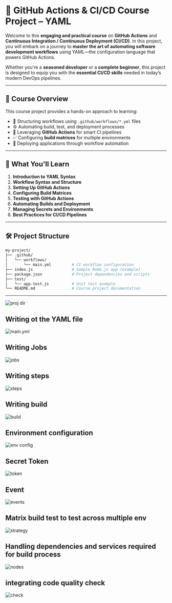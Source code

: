 # 🚀 GitHub Actions & CI/CD Course Project – YAML

Welcome to this **engaging and practical course** on **GitHub Actions** and **Continuous Integration / Continuous Deployment (CI/CD)**. In this project, you will embark on a journey to **master the art of automating software development workflows** using YAML—the configuration language that powers GitHub Actions.

Whether you're a **seasoned developer** or a **complete beginner**, this project is designed to equip you with the **essential CI/CD skills** needed in today’s modern DevOps pipelines.

---

## 📘 Course Overview

This course project provides a hands-on approach to learning:
- 📁 Structuring workflows using `.github/workflows/*.yml` files  
- ⚙️ Automating build, test, and deployment processes  
- 🔄 Leveraging **GitHub Actions** for smart CI pipelines  
- ✅ Configuring **build matrices** for multiple environments  
- 🚀 Deploying applications through workflow automation

---

## 📌 What You'll Learn

1. **Introduction to YAML Syntax**
2. **Workflow Syntax and Structure**
3. **Setting Up GitHub Actions**
4. **Configuring Build Matrices**
5. **Testing with GitHub Actions**
6. **Automating Builds and Deployment**
7. **Managing Secrets and Environments**
8. **Best Practices for CI/CD Pipelines**

---

## 🛠 Project Structure

```bash
my-project/
├── .github/
│   └── workflows/
│       └── main.yml         # CI workflow configuration
├── index.js                 # Sample Node.js app (example)
├── package.json             # Project dependencies and scripts
├── test/
│   └── app.test.js          # Unit test example
└── README.md                # Course project documentation

```
----

![proj dir](image.png)

## Writing ot the YAML file

![main.yml](image-1.png)

## Writing Jobs

![jobs](image-2.png)

## Writing steps

![steps](image-3.png)

## Writing build

![build](image-4.png)

## Environment configuration

![env config](image-5.png)

## Secret Token

![token](image-6.png)

## Event

![events](image-7.png)

## Matrix build test to test across multiple env

![strategy](image-8.png)

## Handling dependencies and services required for build process

![nodes](image-9.png)

## integrating code quality check

![check](image-10.png)


